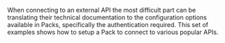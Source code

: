 When connecting to an external API the most difficult part can be translating their technical documentation to the configuration options available in Packs, specifically the authentication required. This set of examples shows how to setup a Pack to connect to various popular APIs.
